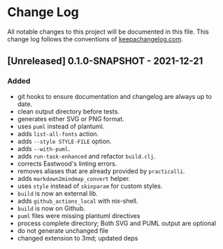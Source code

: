 # Change Log

All notable changes to this project will be documented in this file.
This change log follows the conventions of [keepachangelog.com](http://keepachangelog.com/).

## [Unreleased] 0.1.0-SNAPSHOT - 2021-12-21

### Added

- git hooks to ensure documentation and changelog are always up to date.
- clean output directory before tests.
- generates either SVG or PNG format.
- uses `puml` instead of plantuml.
- adds `list-all-fonts` action.
- adds `--style STYLE-FILE` option.
- adds `--with-puml`.
- adds `run-task-enhanced` and refactor `build.clj`.
- corrects Eastwood's linting errors.
- removes aliases that are already provided by `practicalli`.
- adds `markdown2mindmap_convert` helper.
- uses `style` instead of `skinparam` for custom styles.
- `build` is now an external lib.
- adds `github_actions_local` with nix-shell.
- `build` is now on Github.
- `puml` files were missing plantuml directives
- process complete directory; Both SVG and PUML output are optional
- do not generate unchanged file
- changed extension to 3md; updated deps
